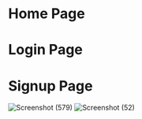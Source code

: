 # Home Page 
# Login Page
# Signup Page
![Screenshot (579)](https://user-images.githubusercontent.com/101311105/178152466-e07870ea-5951-4735-b727-f6c2db3c588f.png)
![Screenshot (52)](https://user-images.githubusercontent.com/101311105/216540776-4cfb1d18-7a81-4d2f-b475-04ea8895323e.png)
